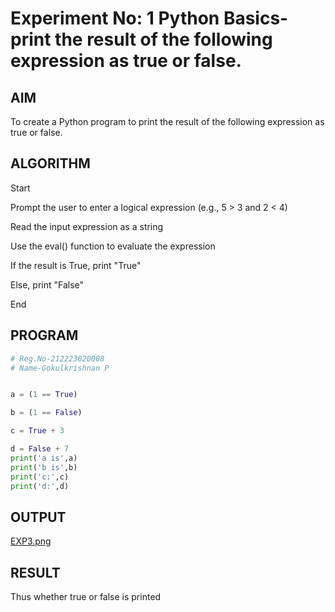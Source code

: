 # Experiment No: 1 Python Basics-  print the result of the following expression as true or false.

## AIM  
To create a Python program to  print the result of the following expression as true or false.

## ALGORITHM  

Start

Prompt the user to enter a logical expression (e.g., 5 > 3 and 2 < 4)

Read the input expression as a string

Use the eval() function to evaluate the expression

If the result is True, print "True"

Else, print "False"

End


## PROGRAM
```python
# Reg.No-212223020008
# Name-Gokulkrishnan P


a = (1 == True)

b = (1 == False)

c = True + 3

d = False + 7
print('a is',a)
print('b is',b)
print('c:',c)
print('d:',d)
```
## OUTPUT
[EXP3.png](https://github.com/gokulkrishnan2005/Module-1/blob/main/EXP3.png)
## RESULT
Thus whether true or false is printed

